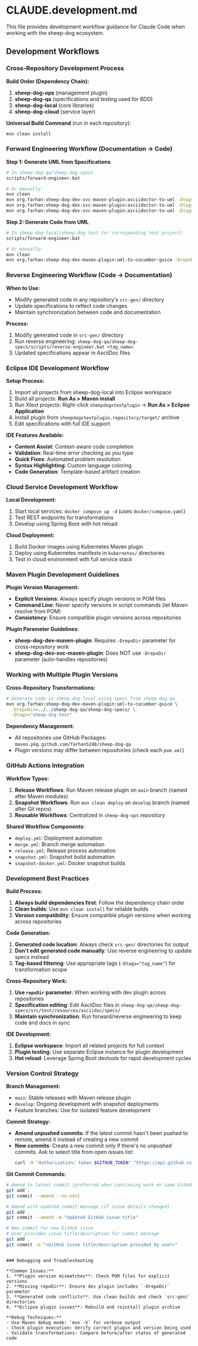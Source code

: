 # CLAUDE.development.md

This file provides development workflow guidance for Claude Code when working with the sheep-dog ecosystem.

## Development Workflows

### Cross-Repository Development Process

**Build Order (Dependency Chain):**
1. **sheep-dog-ops** (management plugin)
2. **sheep-dog-qa** (specifications and testing used for BDD)
3. **sheep-dog-local** (core libraries)
4. **sheep-dog-cloud** (service layer)

**Universal Build Command** (run in each repository):
```bash
mvn clean install
```

### Forward Engineering Workflow (Documentation → Code)

**Step 1: Generate UML from Specifications**
```bash
# In sheep-dog-qa/sheep-dog-specs
scripts/forward-engineer.bat

# Or manually:
mvn clean
mvn org.farhan:sheep-dog-dev-svc-maven-plugin:asciidoctor-to-uml -Dtags="sheep-dog-dev"
mvn org.farhan:sheep-dog-dev-svc-maven-plugin:asciidoctor-to-uml -Dtags="sheep-dog-test"
mvn org.farhan:sheep-dog-dev-svc-maven-plugin:asciidoctor-to-uml -Dtags="round-trip"
```

**Step 2: Generate Code from UML**
```bash
# In sheep-dog-local/sheep-dog-test (or corresponding test project)
scripts/forward-engineer.bat

# Or manually:
mvn clean  
mvn org.farhan:sheep-dog-dev-maven-plugin:uml-to-cucumber-guice -DrepoDir=../../sheep-dog-qa/sheep-dog-specs/ -Dtags="sheep-dog-test"
```

### Reverse Engineering Workflow (Code → Documentation)

**When to Use:**
- Modify generated code in any repository's `src-gen/` directory
- Update specifications to reflect code changes
- Maintain synchronization between code and documentation

**Process:**
1. Modify generated code in `src-gen/` directory
2. Run reverse engineering: `sheep-dog-qa/sheep-dog-specs/scripts/reverse-engineer.bat <tag_name>`
3. Updated specifications appear in AsciiDoc files

### Eclipse IDE Development Workflow

**Setup Process:**
1. Import all projects from sheep-dog-local into Eclipse workspace
2. Build all projects: **Run As > Maven install** 
3. Run Xtext projects: Right-click `sheepdogxtextplugin` → **Run As > Eclipse Application**
4. Install plugin from `sheepdogxtextplugin.repository/target/` archive
5. Edit specifications with full IDE support

**IDE Features Available:**
- **Content Assist**: Context-aware code completion
- **Validation**: Real-time error checking as you type
- **Quick Fixes**: Automated problem resolution
- **Syntax Highlighting**: Custom language coloring
- **Code Generation**: Template-based artifact creation

### Cloud Service Development Workflow

**Local Development:**
1. Start local services: `docker compose up -d` (uses `docker/compose.yaml`)
2. Test REST endpoints for transformations
3. Develop using Spring Boot with hot reload

**Cloud Deployment:**
1. Build Docker images using Kubernetes Maven plugin
2. Deploy using Kubernetes manifests in `kubernetes/` directories
3. Test in cloud environment with full service stack

### Maven Plugin Development Guidelines

**Plugin Version Management:**
- **Explicit Versions**: Always specify plugin versions in POM files
- **Command Line**: Never specify versions in script commands (let Maven resolve from POM)
- **Consistency**: Ensure compatible plugin versions across repositories

**Plugin Parameter Guidelines:**
- **sheep-dog-dev-maven-plugin**: Requires `-DrepoDir` parameter for cross-repository work
- **sheep-dog-dev-svc-maven-plugin**: Does NOT use `-DrepoDir` parameter (auto-handles repositories)

### Working with Multiple Plugin Versions

**Cross-Repository Transformations:**
```bash
# Generate code in sheep-dog-local using specs from sheep-dog-qa
mvn org.farhan:sheep-dog-dev-maven-plugin:uml-to-cucumber-guice \
  -DrepoDir=../../sheep-dog-qa/sheep-dog-specs/ \
  -Dtags="sheep-dog-test"
```

**Dependency Management:**
- All repositories use GitHub Packages: `maven.pkg.github.com/farhan5248/sheep-dog-qa`
- Plugin versions may differ between repositories (check each `pom.xml`)

### GitHub Actions Integration

**Workflow Types:**
1. **Release Workflows**: Run Maven release plugin on `main` branch (named after Maven modules)
2. **Snapshot Workflows**: Run `mvn clean deploy` on `develop` branch (named after Git repos)
3. **Reusable Workflows**: Centralized in `sheep-dog-ops` repository

**Shared Workflow Components:**
- `deploy.yml`: Deployment automation
- `merge.yml`: Branch merge automation  
- `release.yml`: Release process automation
- `snapshot.yml`: Snapshot build automation
- `snapshot-docker.yml`: Docker snapshot builds

### Development Best Practices

**Build Process:**
1. **Always build dependencies first**: Follow the dependency chain order
2. **Clean builds**: Use `mvn clean install` for reliable builds
3. **Version compatibility**: Ensure compatible plugin versions when working across repositories

**Code Generation:**
1. **Generated code location**: Always check `src-gen/` directories for output
2. **Don't edit generated code manually**: Use reverse engineering to update specs instead
3. **Tag-based filtering**: Use appropriate tags (`-Dtags="tag_name"`) for transformation scope

**Cross-Repository Work:**
1. **Use `repoDir` parameter**: When working with dev plugin across repositories
2. **Specification editing**: Edit AsciiDoc files in `sheep-dog-qa/sheep-dog-specs/src/test/resources/asciidoc/specs/`
3. **Maintain synchronization**: Run forward/reverse engineering to keep code and docs in sync

**IDE Development:**
1. **Eclipse workspace**: Import all related projects for full context
2. **Plugin testing**: Use separate Eclipse instance for plugin development
3. **Hot reload**: Leverage Spring Boot devtools for rapid development cycles

### Version Control Strategy

**Branch Management:**
- `main`: Stable releases with Maven release plugin
- `develop`: Ongoing development with snapshot deployments
- Feature branches: Use for isolated feature development

**Commit Strategy:**
- **Amend unpushed commits**: If the latest commit hasn't been pushed to remote, amend it instead of creating a new commit
- **New commits**: Create a new commit only if there's no unpushed commits. Ask to select title from open issues list:
  ```bash
  curl -H "Authorization: token $GITHUB_TOKEN" "https://api.github.com/repos/farhan5248/sheep-dog-old/issues?state=open"
  ```

  
**Git Commit Commands:**
```bash
# Amend to latest commit (preferred when continuing work on same GitHub issue)
git add .
git commit --amend --no-edit

# Amend with updated commit message (if issue details changed)
git add .
git commit --amend -m "Updated GitHub issue title"

# New commit for new GitHub issue
# User provides issue title/description for commit message
git add .
git commit -m "<GitHub issue title/description provided by user>"
```


  ```

### Debugging and Troubleshooting

**Common Issues:**
1. **Plugin version mismatches**: Check POM files for explicit versions
2. **Missing repoDir**: Ensure dev plugin includes `-DrepoDir` parameter
3. **Generated code conflicts**: Use clean builds and check `src-gen/` directories
4. **Eclipse plugin issues**: Rebuild and reinstall plugin archive

**Debug Techniques:**
- Use Maven debug mode: `mvn -X` for verbose output
- Check plugin execution: Verify correct plugin and version being used
- Validate transformations: Compare before/after states of generated code